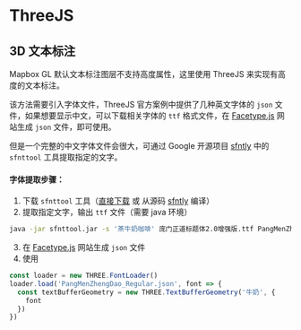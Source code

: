 # ThreeJS

## 3D 文本标注
Mapbox GL 默认文本标注图层不支持高度属性，这里使用 ThreeJS 来实现有高度的文本标注。

<ClientOnly>
  <common-code-view name="threejs-text-3d" />
</ClientOnly>

该方法需要引入字体文件，ThreeJS 官方案例中提供了几种英文字体的 `json` 文件，如果想要显示中文，可以下载相关字体的 `ttf` 格式文件，在 [Facetype.js](https://gero3.github.io/facetype.js/) 网站生成 `json` 文件，即可使用。

但是一个完整的中文字体文件会很大，可通过 Google 开源项目 [sfntly](https://github.com/googlefonts/sfntly) 中的 `sfnttool` 工具提取指定的文字。

#### 字体提取步骤：
1. 下载 `sfnttool` 工具（[直接下载](https://download.csdn.net/download/huangli0/12031450) 或 从源码 [sfntly](https://github.com/googlefonts/sfntly) 编译）
2. 提取指定文字，输出 `ttf` 文件（需要 java 环境）
``` bash
java -jar sfnttool.jar -s '茶牛奶咖啡' 庞门正道标题体2.0增强版.ttf PangMenZhengDao_Regular.ttf
```
3. 在 [Facetype.js](https://gero3.github.io/facetype.js/) 网站生成 `json` 文件
4. 使用
``` js
const loader = new THREE.FontLoader()
loader.load('PangMenZhengDao_Regular.json', font => {
  const textBufferGeometry = new THREE.TextBufferGeometry('牛奶', {
    font
  })
})
```